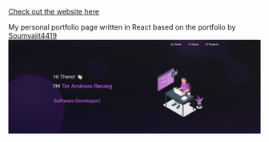 <a href="https://t-rosag.no/"> Check out the website here </a>

My personal portfolio page written in React based on the portfolio by <a href="https://github.com/soumyajit4419/Portfolio">Soumyajit4419</a>
<img src="./Images/Embed-image.png" >
